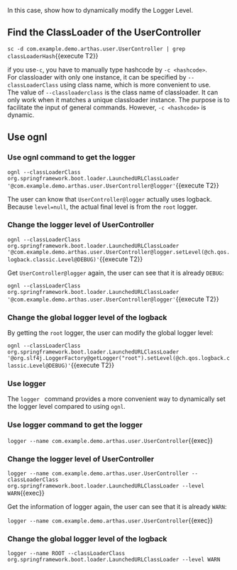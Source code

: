 In this case, show how to dynamically modify the Logger Level.

## Find the ClassLoader of the UserController

`sc -d com.example.demo.arthas.user.UserController | grep classLoaderHash`{{execute T2}}

if you use`-c`, you have to manually type hashcode by `-c <hashcode>`.  
For classloader with only one instance, it can be specified by `--classLoaderClass` using class name, which is more convenient to use.  
The value of `--classloaderclass` is the class name of classloader. It can only work when it matches a unique classloader instance. The purpose is to facilitate the input of general commands. However, `-c <hashcode>` is dynamic.

## Use ognl
### Use ognl command to get the logger

`ognl --classLoaderClass org.springframework.boot.loader.LaunchedURLClassLoader '@com.example.demo.arthas.user.UserController@logger'`{{execute T2}}

The user can know that `UserController@logger` actually uses logback. Because `level=null`, the actual final level is from the `root` logger.

### Change the logger level of UserController

`ognl --classLoaderClass org.springframework.boot.loader.LaunchedURLClassLoader '@com.example.demo.arthas.user.UserController@logger.setLevel(@ch.qos.logback.classic.Level@DEBUG)'`{{execute T2}}

Get `UserController@logger` again, the user can see that it is already `DEBUG`:

`ognl --classLoaderClass org.springframework.boot.loader.LaunchedURLClassLoader '@com.example.demo.arthas.user.UserController@logger'`{{execute T2}}

### Change the global logger level of the logback

By getting the `root` logger, the user can modify the global logger level:

`ognl --classLoaderClass org.springframework.boot.loader.LaunchedURLClassLoader '@org.slf4j.LoggerFactory@getLogger("root").setLevel(@ch.qos.logback.classic.Level@DEBUG)'`{{execute T2}}

### Use logger

The `logger ` command provides a more convenient way to dynamically set the logger level compared to using `ognl`.

### Use logger command to get the logger 

`logger --name com.example.demo.arthas.user.UserController`{{exec}}

### Change the logger level of UserController

`logger --name com.example.demo.arthas.user.UserController --classLoaderClass org.springframework.boot.loader.LaunchedURLClassLoader --level WARN`{{exec}}

Get the information of logger again, the user can see that it is already `WARN`:

`logger --name com.example.demo.arthas.user.UserController`{{exec}}

### Change the global logger level of the logback

`logger --name ROOT --classLoaderClass org.springframework.boot.loader.LaunchedURLClassLoader --level WARN`